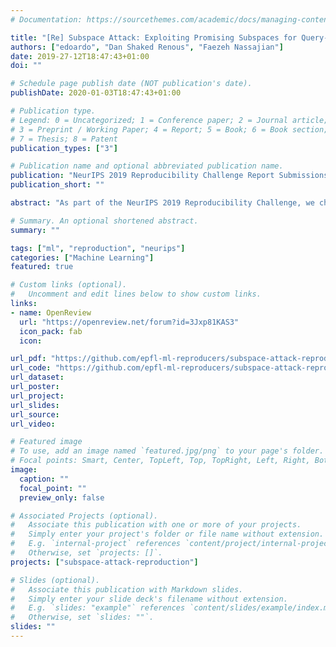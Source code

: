 ```yaml
---
# Documentation: https://sourcethemes.com/academic/docs/managing-content/

title: "[Re] Subspace Attack: Exploiting Promising Subspaces for Query-Efficient Black-box Attacks"
authors: ["edoardo", "Dan Shaked Renous", "Faezeh Nassajian"]
date: 2019-27-12T18:47:43+01:00
doi: ""

# Schedule page publish date (NOT publication's date).
publishDate: 2020-01-03T18:47:43+01:00

# Publication type.
# Legend: 0 = Uncategorized; 1 = Conference paper; 2 = Journal article;
# 3 = Preprint / Working Paper; 4 = Report; 5 = Book; 6 = Book section;
# 7 = Thesis; 8 = Patent
publication_types: ["3"]

# Publication name and optional abbreviated publication name.
publication: "NeurIPS 2019 Reproducibility Challenge Report Submissions"
publication_short: ""

abstract: "As part of the NeurIPS 2019 Reproducibility Challenge, we chose to attempt to reproduce the attack algorithm proposed in \"Subspace Attack: Exploiting Promising Subspaces for Query-Efficient Black-box Attacks\". Our reported results are better than the original paper in terms of the median number of queries per attack, but worse in terms of failure rate. A concise assessment of our implementation is also included."

# Summary. An optional shortened abstract.
summary: ""

tags: ["ml", "reproduction", "neurips"]
categories: ["Machine Learning"]
featured: true

# Custom links (optional).
#   Uncomment and edit lines below to show custom links.
links:
- name: OpenReview
  url: "https://openreview.net/forum?id=3Jxp81KAS3"
  icon_pack: fab
  icon: 

url_pdf: "https://github.com/epfl-ml-reproducers/subspace-attack-reproduction/blob/master/neurips_report.pdf"
url_code: "https://github.com/epfl-ml-reproducers/subspace-attack-reproduction"
url_dataset:
url_poster:
url_project:
url_slides:
url_source:
url_video:

# Featured image
# To use, add an image named `featured.jpg/png` to your page's folder. 
# Focal points: Smart, Center, TopLeft, Top, TopRight, Left, Right, BottomLeft, Bottom, BottomRight.
image:
  caption: ""
  focal_point: ""
  preview_only: false

# Associated Projects (optional).
#   Associate this publication with one or more of your projects.
#   Simply enter your project's folder or file name without extension.
#   E.g. `internal-project` references `content/project/internal-project/index.md`.
#   Otherwise, set `projects: []`.
projects: ["subspace-attack-reproduction"]

# Slides (optional).
#   Associate this publication with Markdown slides.
#   Simply enter your slide deck's filename without extension.
#   E.g. `slides: "example"` references `content/slides/example/index.md`.
#   Otherwise, set `slides: ""`.
slides: ""
---
```

